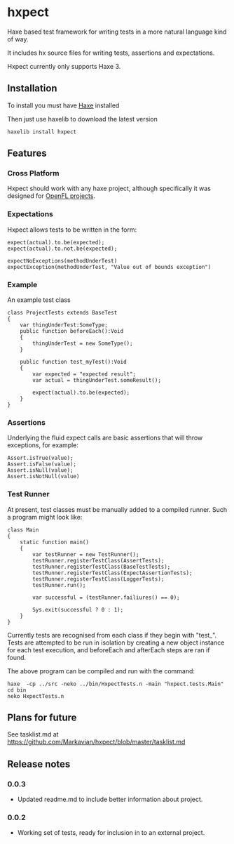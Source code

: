 hxpect
======

Haxe based test framework for writing tests in a more natural language kind of way.

It includes hx source files for writing tests, assertions and expectations.

Hxpect currently only supports Haxe 3.

Installation
------------

To install you must have [Haxe](http://www.haxe.org) installed

Then just use haxelib to download the latest version

	haxelib install hxpect

Features
--------

### Cross Platform

Hxpect should work with any haxe project, although specifically it was designed for [OpenFL projects](http://www.openfl.org). 

### Expectations

Hxpect allows tests to be written in the form:
	
	expect(actual).to.be(expected);
	expect(actual).to.not.be(expected);
	
	expectNoExceptions(methodUnderTest)
	expectException(methodUnderTest, "Value out of bounds exception")
	
### Example

An example test class
	
	class ProjectTests extends BaseTest 
	{
		var thingUnderTest:SomeType;
		public function beforeEach():Void
		{
			thingUnderTest = new SomeType();
		}
		
		public function test_myTest():Void
		{
			var expected = "expected result";
			var actual = thingUnderTest.someResult();
			
			expect(actual).to.be(expected);
		}
	}

### Assertions

Underlying the fluid expect calls are basic assertions that will throw exceptions, for example:
	
	Assert.isTrue(value);
	Assert.isFalse(value);
	Assert.isNull(value);
	Assert.isNotNull(value)

### Test Runner

At present, test classes must be manually added to a compiled runner. Such a program might look like:
	
	class Main 
	{
		static function main() 
		{
			var testRunner = new TestRunner();
			testRunner.registerTestClass(AssertTests);
			testRunner.registerTestClass(BaseTestTests);
			testRunner.registerTestClass(ExpectAssertionTests);
			testRunner.registerTestClass(LoggerTests);
			testRunner.run();
			
			var successful = (testRunner.failiures() == 0);
			
			Sys.exit(successful ? 0 : 1);
		}
	}
	
Currently tests are recognised from each class if they begin with "test_". Tests are attempted to be run in isolation by creating a new object instance for each test execution, and beforeEach and afterEach steps are ran if found.
 	
The above program can be compiled and run with the command:
	
	haxe  -cp ../src -neko ../bin/HxpectTests.n -main "hxpect.tests.Main"
	cd bin
	neko HxpectTests.n
	
Plans for future
----------------

See tasklist.md at https://github.com/Markavian/hxpect/blob/master/tasklist.md
	
Release notes
-------------

### 0.0.3
- Updated readme.md to include better information about project.

### 0.0.2
- Working set of tests, ready for inclusion in to an external project.
	
